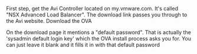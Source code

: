 First step, get the Avi Controller located on my.vmware.com. It's called "NSX Advanced Load Balancer". The download link passes you through to the Avi website. Download the OVA

On the download page it mentions a "default password". That is actually the 'sysadmin default login key' which the OVA install process asks you for. You can just leave it blank and it fills it in with that default password